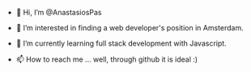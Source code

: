 - 👋 Hi, I’m @AnastasiosPas

- 👀 I’m interested in finding a web developer's position in Amsterdam.

- 🌱 I’m currently learning full stack development with Javascript.

- 📫 How to reach me ... well, through github it is ideal :)



<!---
AnastasiosPas/AnastasiosPas is a ✨ special ✨ repository because its `README.md` (this file) appears on your GitHub profile.
You can click the Preview link to take a look at your changes.
--->
